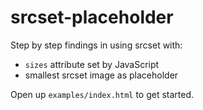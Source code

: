 # srcset-placeholder

Step by step findings in using srcset with:

- `sizes` attribute set by JavaScript
- smallest srcset image as placeholder

Open up `examples/index.html` to get started.

